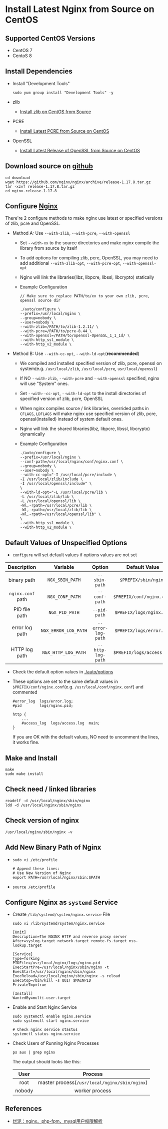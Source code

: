# Install Latest Nginx from Source on CentOS

## Supported CentOS Versions
* CentOS 7
* CentoS 8

## Install Dependencies
* Install "Development Tools"
   
      sudo yum group install "Development Tools" -y

* zlib
  * [Install zlib on CentOS from Source](https://github.com/northbright/Notes/blob/master/zlib/install-zlib-on-centos-from-source.md)

* PCRE
  * [Install Latest PCRE from Source on CentOS](https://github.com/northbright/Notes/blob/master/pcre/install-latest-pcre-from-source-on-centos.md) 

* OpenSSL
  * [Install Latest Release of OpenSSL from Source on CentOS](https://github.com/northbright/Notes/blob/master/openssl/install-latest-openssl-from-source-on-centos.md)
   
## Download source on [github](https://github.com/nginx/nginx/releases)
```
cd download
wget https://github.com/nginx/nginx/archive/release-1.17.8.tar.gz
tar -xzvf release-1.17.8.tar.gz
cd nginx-release-1.17.8
```

## Configure [Nginx](http://nginx.org/)
There're 2 configure methods to make nginx use latest or specified versions of zlib, pcre and OpenSSL.
* Method A: Use `--with-zlib`, `--with-pcre`, `--with-openssl`

  * Set `--with-xx` to the source directories and make nginx compile the library from source by itself
  * To add options for compiling zlib, pcre, OpenSSL, you may need to add additional `--with-zlib-opt`, `--with-pcre-opt`, `--with-openssl-opt`
  * Nginx will link the libraries(libz, libpcre, libssl, libcrypto) statically
  * Example Configuration

    ```
    // Make sure to replace PATH/to/xx to your own zlib, pcre, openssl source dir

    ./auto/configure \
    --prefix=/usr/local/nginx \
    --group=nobody \
    --user=nobody \
    --with-zlib=/PATH/to/zlib-1.2.11/ \
    --with-pcre=/PATH/to/pcre-8.44 \
    --with-openssl=/PATH/to/openssl-OpenSSL_1_1_1d/ \
    --with-http_ssl_module \
    --with-http_v2_module \
    ```

* Method B: Use `--with-cc-opt`, `--with-ld-opt`(**recommended**)

  * We compiled and installed specified version of zlib, pcre, openssl on system(e.g. `/usr/local/zlib`, `/usr/local/pcre`, `usr/local/openssl`)
  * If NO `--with-zlib`, `--with-pcre` and `--with-openssl` specified, nginx will use "System" ones.
  * Set `--with--cc-opt`, `--with-ld-opt` to the install directories of specified version of zlib, pcre, OpenSSL
  * When nginx compiles source / link libraries, overrided paths in `CFLAGS`, `LDFLAGS` will make nginx use specified version of zlib, pcre, openssl(installed) instead of system default ones.
  * Nginx will link the shared libraries(libz, libpcre, libssl, libcrypto) dynamically
  * Example Configuration

    ```
    ./auto/configure \
    --prefix=/usr/local/nginx \
    --conf-path=/usr/local/nginx/conf/nginx.conf \
    --group=nobody \
    --user=nobody \
    --with-cc-opt="-I /usr/local/pcre/include \
    -I /usr/local/zlib/include \
    -I /usr/local/openssl/include" \
    \
    --with-ld-opt="-L /usr/local/pcre/lib \
    -L /usr/local/zlib/lib \
    -L /usr/local/openssl/lib \
    -Wl,-rpath=/usr/local/pcre/lib \
    -Wl,-rpath=/usr/local/zlib/lib \
    -Wl,-rpath=/usr/local/openssl/lib" \
    \
    --with-http_ssl_module \
    --with-http_v2_module \
    ```

## Default Values of Unspecified Options
* `configure` will set default values if options values are not set

| Description | Variable | Option | Default Value |
| :--: | :--: | :--: | :--: |
| binary path | `NGX_SBIN_PATH` | `--sbin-path` | `$PREFIX/sbin/nginx` |
| `nginx.conf` path | `NGX_CONF_PATH` | `--conf-path` | `$PREFIX/conf/nginx.conf` |
| PID file path | `NGX_PID_PATH` | `--pid-path` | `$PREFIX/logs/nginx.pid` |
| error log path  | `NGX_ERROR_LOG_PATH` | `--error-log-path` | `$PREFIX/logs/error.log` |
| HTTP log path | `NGX_HTTP_LOG_PATH` | `--http-log-path` | `$PREFIX/logs/access.log` |

* Check the default option values in [./auto/options](https://github.com/nginx/nginx/blob/release-1.17.9/auto/options#L597)

* These options are set to the same default values in `$PREFIX/conf/nginx.conf`(e.g. `/usr/local/conf/nginx.conf`) and commented

  ```
  #error_log  logs/error.log;
  #pid        logs/nginx.pid;

  http {
      ...
      #access_log  logs/access.log  main;
  }
  ```

  If you are OK with the default values, NO need to uncomment the lines, it works fine.

## Make and Install
```
make
sudo make install
```

## Check need / linked libraries
```
readelf -d /usr/local/nginx/sbin/nginx
ldd -d /usr/local/nginx/sbin/nginx
```

## Check version of nginx
```
/usr/local/nginx/sbin/nginx -v
```


## Add New Binary Path of Nginx
* `sudo vi /etc/profile`

      # Append these lines:
      # Use New Version of Nginx
      export PATH=/usr/local/nginx/sbin:$PATH

* `source /etc/profile`

## Configure Nginx as `systemd` Service
* Create `/lib/systemd/system/nginx.service` File

      sudo vi /lib/systemd/system/nginx.service

      [Unit]
      Description=The NGINX HTTP and reverse proxy server
      After=syslog.target network.target remote-fs.target nss-lookup.target

      [Service]
      Type=forking
      PIDFile=/usr/local/nginx/logs/nginx.pid
      ExecStartPre=/usr/local/nginx/sbin/nginx -t
      ExecStart=/usr/local/nginx/sbin/nginx
      ExecReload=/usr/local/nginx/sbin/nginx -s reload
      ExecStop=/bin/kill -s QUIT $MAINPID
      PrivateTmp=true

      [Install]
      WantedBy=multi-user.target

* Enable and Start Nginx Service
  
      sudo systemctl enable nginx.service
      sudo systemctl start nginx.service
        
      # Check nginx service stastus
      systemctl status nginx.service

* Check Users of Running Nginx Processes

      ps aux | grep nginx

    The output should looks like this:

    | User | Process |
    | :--: | :--: |
    | root | master process(`/usr/local/nginx/sbin/nginx`) |
    | nobody | worker process |

## References
* [烂泥：nginx、php-fpm、mysql用户权限解析](http://blog.51cto.com/ilanni/1561097)
